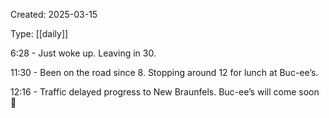 Created: 2025-03-15

Type: [[daily]]

6:28 - Just woke up. Leaving in 30. 

11:30 - Been on the road since 8. Stopping around 12 for lunch at Buc-ee’s.

12:16 - Traffic delayed progress to New Braunfels. Buc-ee’s will come soon 🥲